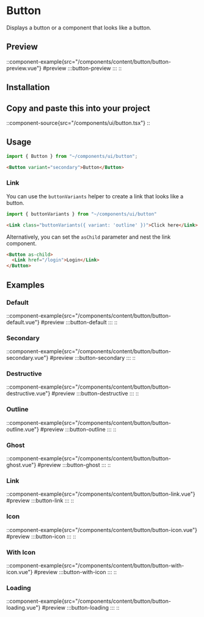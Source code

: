 # Button
Displays a button or a component that looks like a button.

## Preview
::component-example{src="/components/content/button/button-preview.vue"}
#preview
  :::button-preview
  :::
::


## Installation
## Copy and paste this into your project

::component-source{src="/components/ui/button.tsx"}
::

## Usage
```ts
import { Button } from "~/components/ui/button";
```

```html
<Button variant="secondary">Button</Button>
```

### Link
You can use the `buttonVariants` helper to create a link that looks like a button.

```ts
import { buttonVariants } from "~/components/ui/button"
```

```html
<Link class="buttonVariants({ variant: 'outline' })">Click here</Link>
```

Alternatively, you can set the `asChild` parameter and nest the link component.

```html
<Button as-child>
  <Link href="/login">Login</Link>
</Button>
```

## Examples

### Default
::component-example{src="/components/content/button/button-default.vue"}
#preview
  :::button-default
  :::
::

### Secondary
::component-example{src="/components/content/button/button-secondary.vue"}
#preview
  :::button-secondary
  :::
::
### Destructive
::component-example{src="/components/content/button/button-destructive.vue"}
#preview
  :::button-destructive
  :::
::

### Outline
::component-example{src="/components/content/button/button-outline.vue"}
#preview
  :::button-outline
  :::
::

### Ghost
::component-example{src="/components/content/button/button-ghost.vue"}
#preview
  :::button-ghost
  :::
::

### Link
::component-example{src="/components/content/button/button-link.vue"}
#preview
  :::button-link
  :::
::



### Icon
::component-example{src="/components/content/button/button-icon.vue"}
#preview
  :::button-icon
  :::
::

### With Icon
::component-example{src="/components/content/button/button-with-icon.vue"}
#preview
  :::button-with-icon
  :::
::

### Loading
::component-example{src="/components/content/button/button-loading.vue"}
#preview
  :::button-loading
  :::
::
